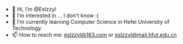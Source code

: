 - 👋 Hi, I’m @Eslzzyl
- 👀 I’m interested in ... I don't know :(
- 🌱 I’m currently learning Computer Science in Hefei University of Technology.
- 📫 How to reach me: eslzzyl@163.com or eslzzyl@mail.hfut.edu.cn

<!---
Eslzzyl/Eslzzyl is a ✨ special ✨ repository because its `README.md` (this file) appears on your GitHub profile.
You can click the Preview link to take a look at your changes.
--->
